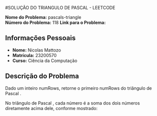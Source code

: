 #SOLUÇÃO DO TRIANGULO DE PASCAL - LEETCODE

**Nome do Problema:** pascals-triangle  
**Número do Problema:** 118 
**Link para o Problema:** 

## Informações Pessoais
- **Nome:** Nicolas Mattozo
- **Matrícula:** 23200570
- **Curso:** Ciência da Computação

## Descrição do Problema
Dado um inteiro numRows, retorne o primeiro numRows do triângulo de Pascal .

No triângulo de Pascal , cada número é a soma dos dois números diretamente acima dele, conforme mostrado:

